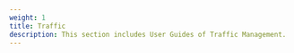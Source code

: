 ```yaml
---
weight: 1
title: Traffic
description: This section includes User Guides of Traffic Management.
---
```



